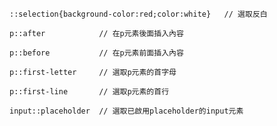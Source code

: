 ```
::selection{background-color:red;color:white}	// 選取反白
```

```
p::after			// 在p元素後面插入內容
```

```
p::before			// 在p元素前面插入內容
```

```
p::first-letter		// 選取p元素的首字母
```

```
p::first-line		// 選取p元素的首行
```

```
input::placeholder	// 選取已啟用placeholder的input元素
```